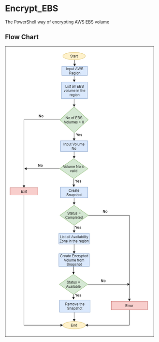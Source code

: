 # Encrypt_EBS
The PowerShell way of encrypting AWS EBS volume

Flow Chart
--------------------
![Flow Chart](https://github.com/kujalk/Encrypt_EBS/blob/master/Flow_Chart.png)
